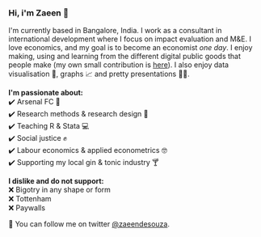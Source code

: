 ### Hi, i'm Zaeen 👋

I'm currently based in Bangalore, India. I work as a consultant in international development where I focus on impact evaluation and M&E. I love economics, and my goal is to become an economist *one day*. I enjoy making, using and learning from the different digital public goods that people make (my own small contribution is [here](https://zaeendesouza.shinyapps.io/ODK2Doc/)). I also enjoy data visualisation 🎨, graphs 📈 and pretty presentations 👩‍🏫.


**I'm passionate about:**  
✔️ Arsenal FC 🔴  
✔️ Research methods & research design 📄  
✔️ Teaching R & Stata 💻  
✔️ Social justice ✊  
✔️ Labour economics & applied econometrics 🤓    
✔️ Supporting my local gin & tonic industry 🍸  

**I dislike and do not support:**  
❌ Bigotry in any shape or form   
❌ Tottenham  
❌ Paywalls    
 
📢 You can follow me on twitter [@zaeendesouza](https://twitter.com/zaeendesouza?lang=en).

